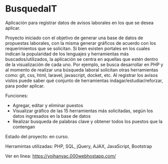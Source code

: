 # BusquedaIT
Aplicación para registrar datos de avisos laborales en los que se desea aplicar.

Proyecto iniciado con el objetivo de generar una base de datos de propuestas laborales, con la misma generar gráficos de acuerdo con los requerimientos que se solicitan. Si bien existen portales en los cuales indican la popularidad de los lenguajes y herramientas más buscados/utilizados, la aplicación se centra en aquellas que estén dentro de la visualización de cada uno. Por ejemplo, se busca desarrollar en PHP y al momento de realizar una búsqueda laboral solicitan otras herramientas como: git, css, html, laravel, javascript, docket, etc. Al registrar los avisos vistos puede saber qué conjunto de herramientas indagar/estudiar/reforzar, para poder aplicar.

Funciones:
* Agregar, editar y eliminar puestos
* Visualizar gráfico de las 15 herramientas más solicitadas, según los datos ingresados en la base de datos
* Realizar busqueda de palabras clave y obtener todos los puestos que la contengan

Estado del proyecto: en curso.

Herramintas utilizadas: PHP, SQL, jQuery, AJAX, JavaScript, Bootstrap

Ver en línea: https://yojhanyac.000webhostapp.com/
